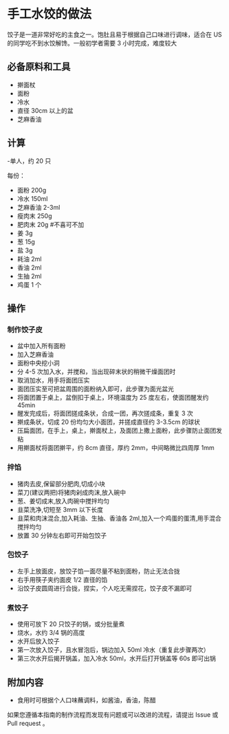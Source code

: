 # 手工水饺的做法

饺子是一道非常好吃的主食之一。饱肚且易于根据自己口味进行调味，适合在 US 的同学吃不到水饺解馋。一般初学者需要 3 小时完成，难度较大

## 必备原料和工具

- 擀面杖
- 面粉
- 冷水
- 直径 30cm 以上的盆
- 芝麻香油

## 计算

-单人，约 20 只

每份：

- 面粉 200g
- 冷水 150ml
- 芝麻香油 2-3ml
- 瘦肉末 250g
- 肥肉末 20g #不喜可不加
- 姜 3g
- 葱 15g
- 盐 3g
- 耗油 2ml
- 香油 2ml
- 生抽 2ml
- 鸡蛋 1 个

## 操作

### 制作饺子皮

- 盆中加入所有面粉
- 加入芝麻香油
- 面粉中央挖小洞
- 分 4-5 次加入水，并搅和，当出现碎末状的稍微干燥面团时
- 取消加水，用手将面团压实
- 面团压实至可把盆周围的面粉纳入即可，此步骤为面光盆光
- 将面团置于桌上，盆倒扣于桌上，环境温度为 25 度左右，使面团醒发约 45min
- 醒发完成后，将面团搓成条状，合成一团，再次搓成条，重复 3 次
- 擀成条状，切成 20 份均匀大小面团，并搓成直径约 3-3.5cm 的球状
- 压扁面团，在手上，桌上，擀面杖上，及面团上撒上面粉，此步骤防止面团发粘
- 用擀面杖将面团擀平，约 8cm 直径，厚约 2mm，中间略微比四周厚 1mm

### 拌馅

- 猪肉去皮,保留部分肥肉,切成小块
- 菜刀(建议两把)将猪肉剁成肉沫,放入碗中
- 葱、姜切成末,放入肉碗中搅拌均匀
- 韭菜洗净,切短至 3mm 以下长度
- 韭菜和肉沫混合,加入耗油、生抽、香油各 2ml,加入一个鸡蛋的蛋清,用手混合搅拌均匀
- 放置 30 分钟左右即可开始包饺子

### 包饺子

- 左手上放面皮，放饺子馅一面尽量不粘到面粉，防止无法合拢
- 右手用筷子夹约面皮 1/2 直径的馅
- 沿饺子皮圆周进行合拢，捏实，个人吃无需捏花，饺子皮不漏即可

### 煮饺子

- 使用可放下 20 只饺子的锅，或分批量煮
- 烧水，水约 3/4 锅的高度
- 水开后放入饺子
- 第一次放入饺子，且水冒泡后，锅边加入 50ml 冷水（重复此步骤两次）
- 第三次水开后揭开锅盖，加入冷水 50ml，水开后打开锅盖等 60s 即可出锅

## 附加内容

- 食用时可根据个人口味蘸调料，如酱油，香油，陈醋

如果您遵循本指南的制作流程而发现有问题或可以改进的流程，请提出 Issue 或 Pull request 。
